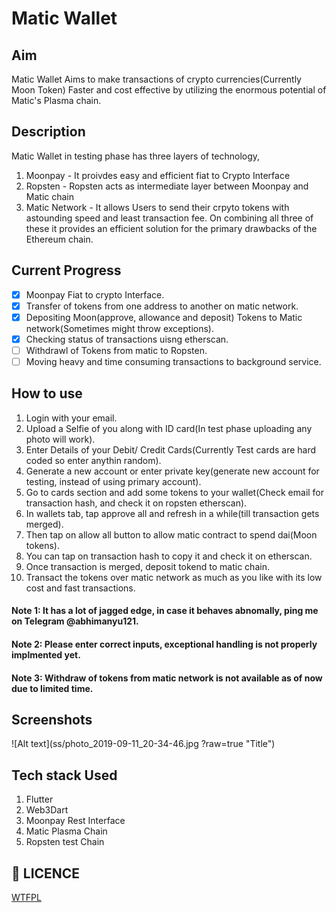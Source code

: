 # Matic Wallet
## Aim
Matic Wallet Aims to make transactions of crypto currencies(Currently Moon Token) Faster and cost effective by utilizing the enormous potential of Matic's Plasma chain.
## Description
Matic Wallet in testing phase has three layers of technology,
1. Moonpay - It proivdes easy and efficient fiat to Crypto Interface
2. Ropsten - Ropsten acts as intermediate layer between Moonpay and Matic chain
3. Matic Network - It allows Users to send their crpyto tokens with astounding speed and least transaction fee.
On combining all three of these it provides an efficient solution for the primary drawbacks of the Ethereum chain.
## Current Progress
- [x] Moonpay Fiat to crypto Interface.
- [x] Transfer of tokens from one address to another on matic network.
- [x] Depositing Moon(approve, allowance and deposit) Tokens to Matic network(Sometimes might throw exceptions).
- [x] Checking status of transactions uisng etherscan.
- [ ] Withdrawl of Tokens from matic to Ropsten.
- [ ] Moving heavy and time consuming transactions to background service.
## How to use
1. Login with your email.
2. Upload a Selfie of you along with ID card(In test phase uploading any photo will work).
3. Enter Details of your Debit/ Credit Cards(Currently Test cards are hard coded so enter anythin random).
4. Generate a new account or enter private key(generate new account for testing, instead of using primary account).
5. Go to cards section and add some tokens to your wallet(Check email for transaction hash, and check it on ropsten etherscan).
5. In wallets tab, tap approve all and refresh in a while(till transaction gets merged).
6. Then tap on allow all button to allow matic contract to spend dai(Moon tokens).
7. You can tap on transaction hash to copy it and check it on etherscan.
8. Once transaction is merged, deposit tokend to matic chain.
9. Transact the tokens over matic network as much as you like with its low cost and fast transactions.
#### Note 1: It has a lot of jagged edge, in case it behaves abnomally, ping me on Telegram @abhimanyu121.
#### Note 2: Please enter correct inputs, exceptional handling is not properly implmented yet.
#### Note 3: Withdraw of tokens from matic network is not available as of now due to limited time.

## Screenshots
![Alt text](ss/photo_2019-09-11_20-34-46.jpg ?raw=true "Title")
## Tech stack Used
1. Flutter
2. Web3Dart
3. Moonpay Rest Interface
4. Matic Plasma Chain
5. Ropsten test Chain

## 🔖 LICENCE
[WTFPL](http://www.wtfpl.net/about/)
